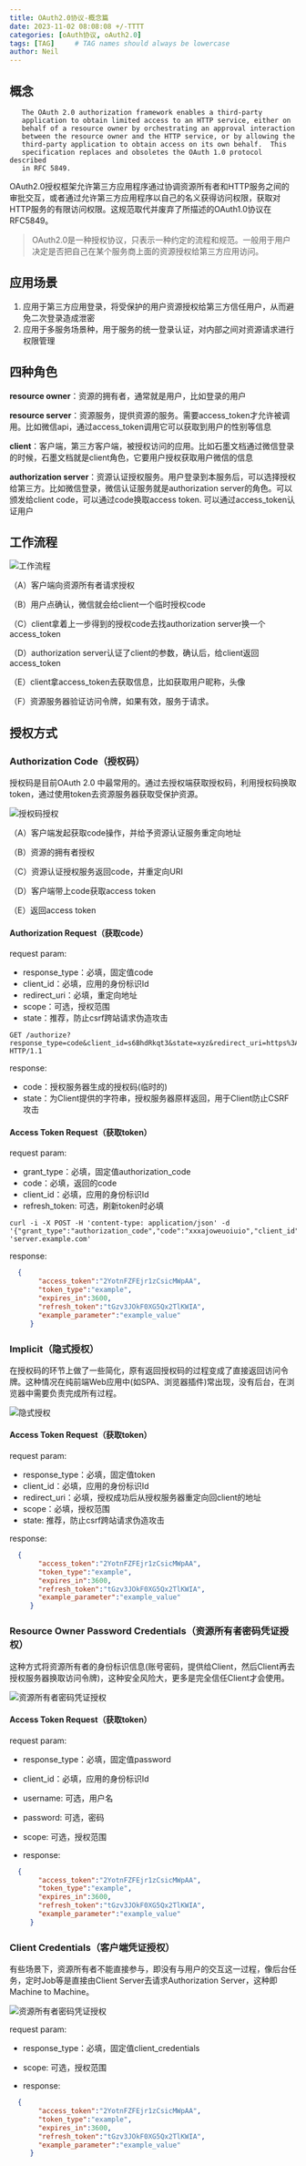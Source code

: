 ```yaml
---
title: OAuth2.0协议-概念篇
date: 2023-11-02 08:08:08 +/-TTTT
categories: [oAuth协议, oAuth2.0]
tags: [TAG]     # TAG names should always be lowercase
author: Neil
---
```


## 概念

```text
   The OAuth 2.0 authorization framework enables a third-party
   application to obtain limited access to an HTTP service, either on
   behalf of a resource owner by orchestrating an approval interaction
   between the resource owner and the HTTP service, or by allowing the
   third-party application to obtain access on its own behalf.  This
   specification replaces and obsoletes the OAuth 1.0 protocol described
   in RFC 5849.
```
OAuth2.0授权框架允许第三方应用程序通过协调资源所有者和HTTP服务之间的审批交互，或者通过允许第三方应用程序以自己的名义获得访问权限，获取对HTTP服务的有限访问权限。这规范取代并废弃了所描述的OAuth1.0协议在RFC5849。  

> OAuth2.0是一种授权协议，只表示一种约定的流程和规范。一般用于用户决定是否把自己在某个服务商上面的资源授权给第三方应用访问。

## 应用场景

1. 应用于第三方应用登录，将受保护的用户资源授权给第三方信任用户，从而避免二次登录造成泄密
2. 应用于多服务场景种，用于服务的统一登录认证，对内部之间对资源请求进行权限管理

## 四种角色

**resource owner**：资源的拥有者，通常就是用户，比如登录的用户
  
**resource server**：资源服务，提供资源的服务。需要access_token才允许被调用。比如微信api，通过access_token调用它可以获取到用户的性别等信息  

**client**：客户端，第三方客户端，被授权访问的应用。比如石墨文档通过微信登录的时候，石墨文档就是client角色，它要用户授权获取用户微信的信息  

**authorization server**：资源认证授权服务。用户登录到本服务后，可以选择授权给第三方。比如微信登录，微信认证服务就是authorization server的角色。可以颁发给client code，可以通过code换取access token. 可以通过access_token认证用户  

## 工作流程

![工作流程](../../img/oAuth/protocol-flow.png)

（A）客户端向资源所有者请求授权  

（B）用户点确认，微信就会给client一个临时授权code  

（C）client拿着上一步得到的授权code去找authorization server换一个access_token  

（D）authorization server认证了client的参数，确认后，给client返回access_token  

（E）client拿access_token去获取信息，比如获取用户昵称，头像  

（F）资源服务器验证访问令牌，如果有效，服务于请求。

## 授权方式

### Authorization Code（授权码）

授权码是目前OAuth 2.0 中最常用的。通过去授权端获取授权码，利用授权码换取token，通过使用token去资源服务器获取受保护资源。

![授权码授权](../../img/oAuth/authorization-code-grant.png)

（A）客户端发起获取code操作，并给予资源认证服务重定向地址

（B）资源的拥有者授权

（C）资源认证授权服务返回code，并重定向URI

（D）客户端带上code获取access token

（E）返回access token  

#### Authorization Request（获取code）

request param:
 - response_type：必填，固定值code
 - client_id：必填，应用的身份标识Id
 - redirect_uri：必填，重定向地址
 - scope：可选，授权范围
 - state：推荐，防止csrf跨站请求伪造攻击

```shell
GET /authorize?response_type=code&client_id=s6BhdRkqt3&state=xyz&redirect_uri=https%3A%2F%2Fclient%2Eexample%2Ecom%2Fcb HTTP/1.1
```

response:
  - code：授权服务器生成的授权码(临时的)
  - state：为Client提供的字符串，授权服务器原样返回，用于Client防止CSRF攻击


#### Access Token Request（获取token）

request param:
  - grant_type：必填，固定值authorization_code
  - code：必填，返回的code
  - client_id：必填，应用的身份标识Id
  - refresh_token: 可选，刷新token时必填

```shell
curl -i -X POST -H 'content-type: application/json' -d '{"grant_type":"authorization_code","code":"xxxajoweuoiuio","client_id":"fasdfqwe","redirect_uri":"myurl.com"}' 'server.example.com' 
```

response:
```json
  {
       "access_token":"2YotnFZFEjr1zCsicMWpAA",
       "token_type":"example",
       "expires_in":3600,
       "refresh_token":"tGzv3JOkF0XG5Qx2TlKWIA",
       "example_parameter":"example_value"
     }
```

### Implicit（隐式授权）

在授权码的环节上做了一些简化，原有返回授权码的过程变成了直接返回访问令牌。这种情况在纯前端Web应用中(如SPA、浏览器插件)常出现，没有后台，在浏览器中需要负责完成所有过程。

![隐式授权](../../img/oAuth/implicit-grant.png)


#### Access Token Request（获取token）

request param:
- response_type：必填，固定值token
- client_id：必填，应用的身份标识Id
- redirect_uri：必填，授权成功后从授权服务器重定向回client的地址
- scope：必填，授权范围
- state: 推荐，防止csrf跨站请求伪造攻击

response:
```json
  {
       "access_token":"2YotnFZFEjr1zCsicMWpAA",
       "token_type":"example",
       "expires_in":3600,
       "refresh_token":"tGzv3JOkF0XG5Qx2TlKWIA",
       "example_parameter":"example_value"
     }
```


### Resource Owner Password Credentials（资源所有者密码凭证授权）

这种方式将资源所有者的身份标识信息(账号密码，提供给Client，然后Client再去授权服务器换取访问令牌)，这种安全风险大，更多是完全信任Client才会使用。

![资源所有者密码凭证授权](../../img/oAuth/password-grant.png)

#### Access Token Request（获取token）

request param:
- response_type：必填，固定值password
- client_id：必填，应用的身份标识Id
- username: 可选，用户名
- password: 可选，密码
- scope: 可选，授权范围

- response:
```json
  {
       "access_token":"2YotnFZFEjr1zCsicMWpAA",
       "token_type":"example",
       "expires_in":3600,
       "refresh_token":"tGzv3JOkF0XG5Qx2TlKWIA",
       "example_parameter":"example_value"
     }
```


### Client Credentials（客户端凭证授权）

有些场景下，资源所有者不能直接参与，即没有与用户的交互这一过程，像后台任务，定时Job等是直接由Client Server去请求Authorization Server，这种即Machine to Machine。

![资源所有者密码凭证授权](../../img/oAuth/client-grant.png)

request param:
- response_type：必填，固定值client_credentials
- scope: 可选，授权范围

- response:
```json
  {
       "access_token":"2YotnFZFEjr1zCsicMWpAA",
       "token_type":"example",
       "expires_in":3600,
       "refresh_token":"tGzv3JOkF0XG5Qx2TlKWIA",
       "example_parameter":"example_value"
     }
```

